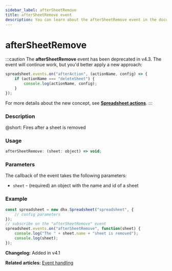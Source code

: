 ```yaml
---
sidebar_label: afterSheetRemove
title: afterSheetRemove event
description: You can learn about the afterSheetRemove event in the documentation of the DHTMLX JavaScript Spreadsheet library. Browse developer guides and API reference, try out code examples and live demos, and download a free 30-day evaluation version of DHTMLX Spreadsheet.
---
```


# afterSheetRemove

:::caution
The **afterSheetRemove** event has been deprecated in v4.3. The event will continue work, but you'd better apply a new approach:

~~~js
spreadsheet.events.on("afterAction", (actionName, config) => {
    if (actionName === "deleteSheet") {
        console.log(actionName, config);
    }
});
~~~

For more details about the new concept, see **[Spreadsheet actions](api/overview/actions_overview.md)**. 
:::

### Description

@short: Fires after a sheet is removed

### Usage

~~~jsx
afterSheetRemove: (sheet: object) => void;
~~~

### Parameters

The callback of the event takes the following parameters:

- `sheet` - (required) an object with the name and id of a sheet

### Example

~~~jsx {5-8}
const spreadsheet = new dhx.Spreadsheet("spreadsheet", {
    // config parameters
});
// subscribe on the "afterSheetRemove" event
spreadsheet.events.on("afterSheetRemove", function(sheet) {
    console.log("The " + sheet.name + "sheet is removed");
    console.log(sheet);
});
~~~

**Changelog:** Added in v4.1

**Related articles:** [Event handling](handling_events.md)